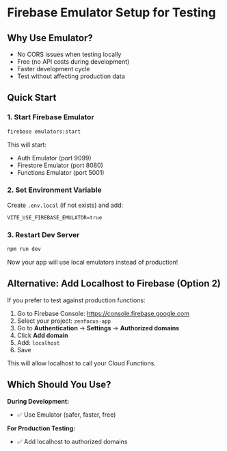 # Firebase Emulator Setup for Testing

## Why Use Emulator?
- No CORS issues when testing locally
- Free (no API costs during development)
- Faster development cycle
- Test without affecting production data

## Quick Start

### 1. Start Firebase Emulator
```bash
firebase emulators:start
```

This will start:
- Auth Emulator (port 9099)
- Firestore Emulator (port 8080)
- Functions Emulator (port 5001)

### 2. Set Environment Variable
Create `.env.local` (if not exists) and add:
```
VITE_USE_FIREBASE_EMULATOR=true
```

### 3. Restart Dev Server
```bash
npm run dev
```

Now your app will use local emulators instead of production!

## Alternative: Add Localhost to Firebase (Option 2)

If you prefer to test against production functions:

1. Go to Firebase Console: https://console.firebase.google.com
2. Select your project: `zenfocus-app`
3. Go to **Authentication** → **Settings** → **Authorized domains**
4. Click **Add domain**
5. Add: `localhost`
6. Save

This will allow localhost to call your Cloud Functions.

## Which Should You Use?

**During Development:**
- ✅ Use Emulator (safer, faster, free)

**For Production Testing:**
- ✅ Add localhost to authorized domains

